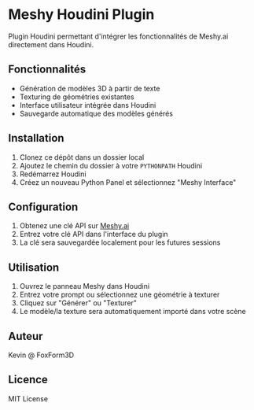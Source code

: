 # Meshy Houdini Plugin

Plugin Houdini permettant d'intégrer les fonctionnalités de Meshy.ai directement dans Houdini.

## Fonctionnalités

- Génération de modèles 3D à partir de texte
- Texturing de géométries existantes
- Interface utilisateur intégrée dans Houdini
- Sauvegarde automatique des modèles générés

## Installation

1. Clonez ce dépôt dans un dossier local
2. Ajoutez le chemin du dossier à votre `PYTHONPATH` Houdini
3. Redémarrez Houdini
4. Créez un nouveau Python Panel et sélectionnez "Meshy Interface"

## Configuration

1. Obtenez une clé API sur [Meshy.ai](https://meshy.ai)
2. Entrez votre clé API dans l'interface du plugin
3. La clé sera sauvegardée localement pour les futures sessions

## Utilisation

1. Ouvrez le panneau Meshy dans Houdini
2. Entrez votre prompt ou sélectionnez une géométrie à texturer
3. Cliquez sur "Générer" ou "Texturer"
4. Le modèle/la texture sera automatiquement importé dans votre scène

## Auteur

Kevin @ FoxForm3D

## Licence

MIT License 